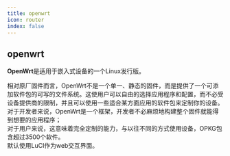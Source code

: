 ```yaml
---
title: openwrt
icon: router
index: false
---
```


## openwrt

**OpenWrt**是适用于嵌入式设备的一个Linux发行版。

相对原厂固件而言，OpenWrt不是一个单一、静态的固件，而是提供了一个可添加软件包的可写的文件系统。这使用户可以自由的选择应用程序和配置，而不必受设备提供商的限制，并且可以使用一些适合某方面应用的软件包来定制你的设备。    
对于开发者来说，OpenWrt是一个框架，开发者不必麻烦地构建整个固件就能得到想要的应用程序；     
对于用户来说，这意味着完全定制的能力，与以往不同的方式使用设备，OPKG包含超过3500个软件。     
默认使用LuCI作为web交互界面。